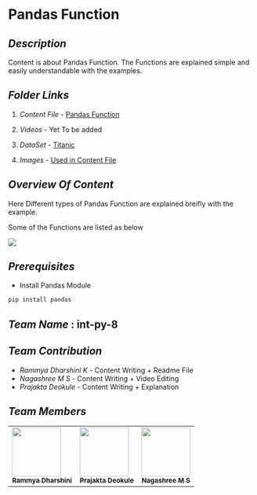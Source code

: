 # **Pandas Function**



## **_Description_**

 Content is about Pandas Function. The Functions are explained simple and easily understandable with the examples. 

## **_Folder Links_** 

1. _Content File_ - [Pandas Function]()

2. _Videos_ - Yet To be added<!--[Explanation]() -->

3. _DataSet_ - [Titanic](https://www.kaggle.com/hesh97/titanicdataset-traincsv)

4. _Images_ - [Used in Content File](https://github.com/rammya29/Intern-Work/tree/main/int-py-8/Pandas%20Function/Images)

## **_Overview Of Content_**

Here Different types of Pandas Function are explained breifly with the example.

Some of the Functions are listed as below

![](https://github.com/rammya29/Intern-Work/blob/main/int-py-8/Pandas%20Function/Images/Image.png)

 
## **_Prerequisites_**

- Install Pandas Module

```python
pip install pandas
```

## **_Team Name_** : int-py-8

## **_Team Contribution_**

 - _Rammya Dharshini K_ - Content Writing + Readme File
 - _Nagashree M S_ - Content Writing + Video Editing
 - _Prajakta Deokule_ - Content Writing + Explanation

## **_Team Members_**

<table>
    <tr>
        <td allign='centre'><a href = "https://github.com/rammya29"><img src = "https://avatars.githubusercontent.com/u/70591317" height = "100px" width = "100px"/><br/><sub><b>Rammya Dharshini </b></sub></a></td>
        <td allign='centre'><a href = "https://github.com/Prajakta456"><img src = "https://avatars.githubusercontent.com/u/70521908" height = "100px" width = "100px"/><br/><sub><b>Prajakta Deokule</b></sub></a></td>
        <td allign='centre'><a href = "https://github.com/Nagashree2001"><img src = "https://avatars.githubusercontent.com/u/60097151" height = "100px" width = "100px"/><br/><sub><b>Nagashree M S</b></sub></a></td>

</tr>


